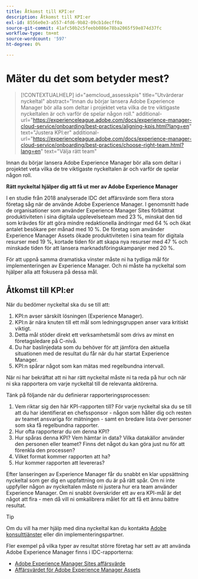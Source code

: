 ```yaml
---
title: Åtkomst till KPI:er
description: Åtkomst till KPI:er
exl-id: 8556e0e3-a557-4fd6-9b82-09cb1decff0a
source-git-commit: 41afc50b2c5feebb086e78ba2065f59e874d37fc
workflow-type: tm+mt
source-wordcount: '597'
ht-degree: 0%

---
```


# Mäter du det som betyder mest?

>[!CONTEXTUALHELP]
>id="aemcloud_assesskpis"
>title="Utvärderar nyckeltal"
>abstract="Innan du börjar lansera Adobe Experience Manager bör alla som deltar i projektet veta vilka de tre viktigaste nyckeltalen är och varför de spelar någon roll."
>additional-url="https://experienceleague.adobe.com/docs/experience-manager-cloud-service/onboarding/best-practices/aligning-kpis.html?lang=en" text="Justera KPI:er"
>additional-url="https://experienceleague.adobe.com/docs/experience-manager-cloud-service/onboarding/best-practices/choose-right-team.html?lang=en" text="Välja rätt team"

Innan du börjar lansera Adobe Experience Manager bör alla som deltar i projektet veta vilka de tre viktigaste nyckeltalen är och varför de spelar någon roll.

**Rätt nyckeltal hjälper dig att få ut mer av Adobe Experience Manager**


I en studie från 2018 analyserade IDC det affärsvärde som flera stora företag såg när de använde Adobe Experience Manager. I genomsnitt hade de organisationer som använder Experience Manager Sites förbättrat produktiviteten i sina digitala upplevelseteam med 23 %, minskat den tid som krävdes för att göra mindre redaktionella ändringar med 64 % och ökat antalet besökare per månad med 10 %. De företag som använder Experience Manager Assets ökade produktiviteten i sina team för digitala resurser med 19 %, kortade tiden för att skapa nya resurser med 47 % och minskade tiden för att lansera marknadsföringskampanjer med 20 %.

För att uppnå samma dramatiska vinster måste ni ha tydliga mål för implementeringen av Experience Manager. Och ni måste ha nyckeltal som hjälper alla att fokusera på dessa mål.

## Åtkomst till KPI:er

När du bedömer nyckeltal ska du se till att:

1. KPI:n avser särskilt lösningen (Experience Manager).
1. KPI:n är nära knuten till ett mål som ledningsgruppen anser vara kritiskt viktigt.
1. Detta mål stöder direkt ett verksamhetsmål som drivs av minst en företagsledare på C-nivå.
1. Du har baslinjedata som du behöver för att jämföra den aktuella situationen med de resultat du får när du har startat Experience Manager.
1. KPI:n spårar något som kan mätas med regelbundna intervall.

När ni har bekräftat att ni har rätt nyckeltal måste ni ta reda på hur och när ni ska rapportera om varje nyckeltal till de relevanta aktörerna.

Tänk på följande när du definierar rapporteringsprocessen:

1. Vem riktar sig den här KPI-rapporten till? För varje nyckeltal ska du se till att du har identifierat en chefssponsor - någon som håller dig och resten av teamet ansvariga för mätningen - samt en bredare lista över personer som ska få regelbundna rapporter.
1. Hur ofta rapporterar du om denna KPI?
1. Hur spåras denna KPI? Vem hämtar in data? Vilka datakällor använder den personen eller teamet? Finns det något du kan göra just nu för att förenkla den processen?
1. Vilket format kommer rapporten att ha?
1. Hur kommer rapporten att levereras?

Efter lanseringen av Experience Manager får du snabbt en klar uppsättning nyckeltal som ger dig en uppfattning om du är på rätt spår. Om ni inte uppfyller någon av nyckeltalen måste ni justera hur era team använder Experience Manager. Om ni snabbt överskrider ett av era KPI-mål är det något att fira - men då vill ni omkalibrera målet för att få ett ännu bättre resultat.

>[!TIP]
>
> Om du vill ha mer hjälp med dina nyckeltal kan du kontakta [Adobe konsulttjänster](https://www.adobe.com/experience-cloud/consulting-services.html) eller din implementeringspartner.

Fler exempel på vilka typer av resultat större företag har sett av att använda Adobe Experience Manager finns i IDC-rapporterna:
* [Adobe Experience Manager Sites affärsvärde](https://www.adobe.com/content/dam/acom/en/modal-offers/idc-aem-sites-q218/pdfs/22037555.en.aem.whitepaper.IDCBusinessValueAEMSites.pdf)
* [Affärsvärdet för Adobe Experience Manager Assets](https://wwwimages2.adobe.com/content/dam/acom/en/modal-offers/idc-aem-Assets-q218/pdfs/220380622.en.aem.whitepaper.IDCBusinessValueAEMAssets.pdf)

